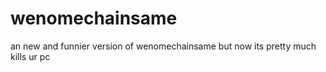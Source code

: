 # wenomechainsame
an new and funnier version of wenomechainsame but now its pretty much kills ur pc
